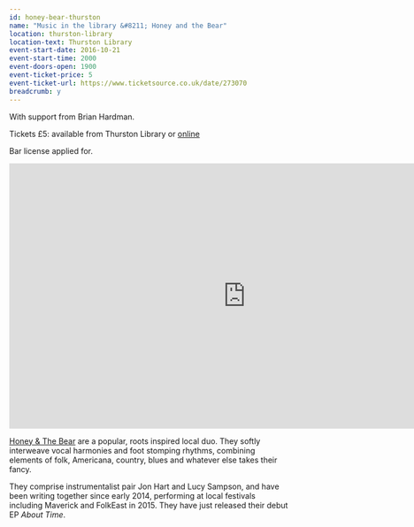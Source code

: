 ```yaml
---
id: honey-bear-thurston
name: "Music in the library &#8211; Honey and the Bear"
location: thurston-library
location-text: Thurston Library
event-start-date: 2016-10-21
event-start-time: 2000
event-doors-open: 1900
event-ticket-price: 5
event-ticket-url: https://www.ticketsource.co.uk/date/273070
breadcrumb: y
---
```


With support from Brian Hardman.

Tickets &pound;5: available from Thurston Library or [online](https://www.ticketsource.co.uk/date/273070)

Bar license applied for.

<div class="custom-constrain"><iframe width="853" height="480" src="https://www.youtube.com/embed/6c2PkzrqPl4?rel=0&amp;controls=0&amp;showinfo=0" frameborder="0" allowfullscreen></iframe></div>

[Honey &amp; The Bear](http://www.honeyandthebear.co.uk/) are a popular, roots inspired local duo. They softly interweave vocal harmonies and foot stomping rhythms, combining elements of folk, Americana, country, blues and whatever else takes their fancy.

They comprise instrumentalist pair Jon Hart and Lucy Sampson, and have been writing together since early 2014, performing at local festivals including Maverick and FolkEast in 2015. They have just released their debut EP <cite>About Time</cite>.
